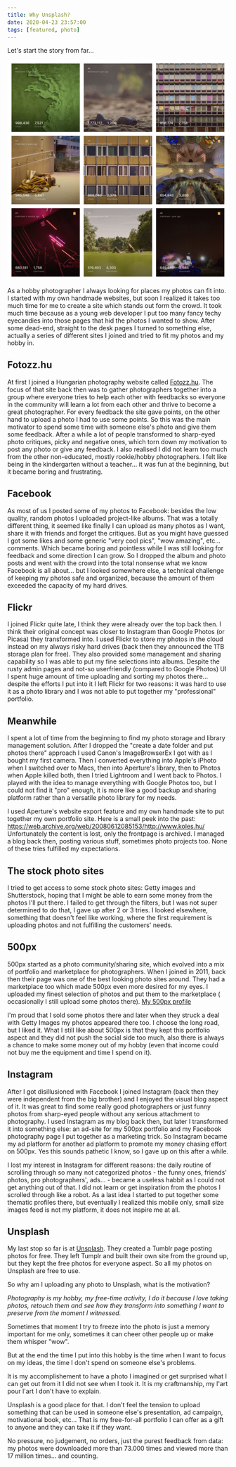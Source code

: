 ```yaml
---
title: Why Unsplash?
date: 2020-04-23 23:57:00
tags: [featured, photo]
---
```


Let's start the story from far...

![My current Unsplash toplist](/assets/2020-04-23-why-unsplash.jpg)

As a hobby photographer I always looking for places my photos can fit into. I started with my own handmade websites, but soon I realized it takes too much time for me to create a site which stands out form the crowd. It took much time because as a young web developer I put too many fancy techy eyecandies into those pages that hid the photos I wanted to show. After some dead-end, straight to the desk pages I turned to something else, actually a series of different sites I joined and tried to fit my photos and my hobby in.

## Fotozz.hu
At first I joined a Hungarian photography website called [Fotozz.hu](http://fotozz.hu). The focus of that site back then was to gather photographers together into a group where everyone tries to help each other with feedbacks so everyone in the community will learn a lot from each other and thrive to become a great photographer. For every feedback the site gave points, on the other hand to upload a photo I had to use some points. So this was the main motivator to spend some time with someone else's photo and give them some feedback. After a while a lot of people transformed to sharp-eyed photo critiques, picky and negative ones, which torn down my motivation to post any photo or give any feedback. I also realised I did not learn too much from the other non-educated, mostly rookie/hobby photographers. I felt like being in the kindergarten without a teacher... it was fun at the beginning, but it became boring and frustrating.

## Facebook
As most of us I posted some of my photos to Facebook: besides the low quality, random photos I uploaded project-like albums. That was a totally different thing, it seemed like finally I can upload as many photos as I want, share it with friends and forget the critiques. But as you might have guessed I got some likes and some generic "very cool pics", "wow amazing", etc... comments. Which became boring and pointless while I was still looking for feedback and some direction I can grow. So I dropped the album and photo posts and went with the crowd into the total nonsense what we know Facebook is all about... but I looked somewhere else, a technical challenge of keeping my photos safe and organized, because the amount of them exceeded the capacity of my hard drives.

## Flickr
I joined Flickr quite late, I think they were already over the top back then. I think their original concept was closer to Instagram than Google Photos (or Picasa) they transformed into. I used Flickr to store my photos in the cloud instead on my always risky hard drives (back then they announced the 1TB storage plan for free). They also provided some management and sharing capability so I was able to put my fine selections into albums. Despite the rusty admin pages and not-so userfriendly (compared to Google Photos) UI I spent huge amount of time uploading and sorting my photos there... despite the efforts I put into it I left Flickr for two reasons: it was hard to use it as a photo library and I was not able to put together my "professional" portfolio.

## Meanwhile
I spent a lot of time from the beginning to find my photo storage and library management solution. After I dropped the "create a date folder and put photos there" approach I used Canon's ImageBrowserEx I got with as I bought my first camera. Then I converted everything into Apple's iPhoto when I switched over to Macs, then into Aperture's library, then to Photos when Apple killed both, then I tried Lightroom and I went back to Photos. I played with the idea to manage everything with Google Photos too, but I could not find it "pro" enough, it is more like a good backup and sharing platform rather than a versatile photo library for my needs.

I used Aperture's website export feature and my own handmade site to put together my own portfolio site. Here is a small peek into the past: https://web.archive.org/web/20080612085153/http://www.koles.hu/
Unfortunately the content is lost, only the frontpage is archived. I managed a blog back then, posting various stuff, sometimes photo projects too. None of these tries fulfilled my expectations.

## The stock photo sites
I tried to get access to some stock photo sites: Getty images and Shutterstock, hoping that I might be able to earn some money from the photos I'll put there. I failed to get through the filters, but I was not super determined to do that, I gave up after 2 or 3 tries. I looked elsewhere, something that doesn't feel like working, where the first requirement is uploading photos and not fulfilling the customers' needs.

## 500px
500px started as a photo community/sharing site, which evolved into a mix of portfolio and marketplace for photographers. When I joined in 2011, back then their page was one of the best looking photo sites around. They had a marketplace too which made 500px even more desired for my eyes. I uploaded my finest selection of photos and put them to the marketplace ( occasionally I still upload some photos there). [My 500px profile](https://500px.com/kolesm)

I'm proud that I sold some photos there and later when they struck a deal with Getty Images my photos appeared there too. I choose the long road, but I liked it.
What I still like about 500px is that they kept this portfolio aspect and they did not push the social side too much, also there is always a chance to make some money out of my hobby (even that income could not buy me the equipment and time I spend on it).

## Instagram
After I got disillusioned with Facebook I joined Instagram (back then they were independent from the big brother) and I enjoyed the visual blog aspect of it. It was great to find some really good photographers or just funny photos from sharp-eyed people without any serious attachment to photography. I used Instagram as my blog back then, but later I transformed it into something else: an ad-site for my 500px portfolio and my Facebook photography page I put together as a marketing trick. So Instagram became my ad platform for another ad platform to promote my money chasing effort on 500px. Yes this sounds pathetic I know, so I gave up on this after a while.

I lost my interest in Instagram for different reasons: the daily routine of scrolling through so many not categorized photos - the funny ones, friends' photos, pro photographers', ads... - became a useless habbit as I could not get anything out of that. I did not learn or get inspiration from the photos I scrolled through like a robot.
As a last idea I started to put together some thematic profiles there, but eventually I realized this mobile only, small size images feed is not my platform, it does not inspire me at all.

## Unsplash
My last stop so far is at [Unsplash](https://unsplash.com/@mihaly_koles). They created a Tumblr page posting photos for free. They left Tumplr and built their own site from the ground up, but they kept the free photos for everyone aspect. So all my photos on Unsplash are free to use.

So why am I uploading any photo to Unsplash, what is the motivation?

*Photography is my hobby, my free-time activity, I do it because I love taking photos, retouch them and see how they transform into something I want to preserve from the moment I witnessed.*

Sometimes that moment I try to freeze into the photo is just a memory important for me only, sometimes it can cheer other people up or make them whisper "wow".

But at the end the time I put into this hobby is the time when I want to focus on my ideas, the time I don't spend on someone else's problems.

It is my accomplishement to have a photo I imagined or get surprised what I can get out from it I did not see when I took it. It is my craftmanship, my l'art pour l'art I don't have to explain.

Unsplash is a good place for that. I don't feel the tension to upload something that can be used in someone else's presentation, ad campaign, motivational book, etc... That is my free-for-all portfolio I can offer as a gift to anyone and they can take it if they want.

No pressure, no judgement, no orders, just the purest feedback from data: my photos were downloaded more than 73.000 times and viewed more than 17 million times... and counting.
